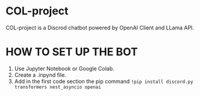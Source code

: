 # COL-project
COL-project is a Discrod chatbot powered by OpenAI Client and LLama API.

# HOW TO SET UP THE BOT

1. Use Jupyter Notebook or Google Colab.
2. Create a .inpynd file.
3. Add in the first code section the pip command ```!pip install discord.py transformers nest_asyncio openai```
